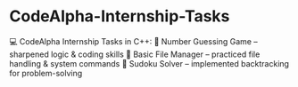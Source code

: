 # CodeAlpha-Internship-Tasks
💻 CodeAlpha Internship Tasks in C++: 🎯 Number Guessing Game – sharpened logic & coding skills 📂 Basic File Manager – practiced file handling & system commands 🧩 Sudoku Solver – implemented backtracking for problem-solving
